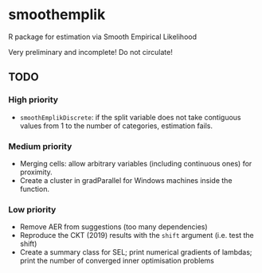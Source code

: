 # smoothemplik

R package for estimation via Smooth Empirical Likelihood

Very preliminary and incomplete! Do not circulate!

## TODO

### High priority

* `smoothEmplikDiscrete`: if the split variable does not take contiguous values from 1 to the number of categories, estimation fails.

### Medium priority

* Merging cells: allow arbitrary variables (including continuous ones) for proximity.
* Create a cluster in gradParallel for Windows machines inside the function.

### Low priority

* Remove AER from suggestions (too many dependencies)
* Reproduce the CKT (2019) results with the `shift` argument (i.e. test the shift)
* Create a summary class for SEL; print numerical gradients of lambdas; print the number of converged inner optimisation problems

